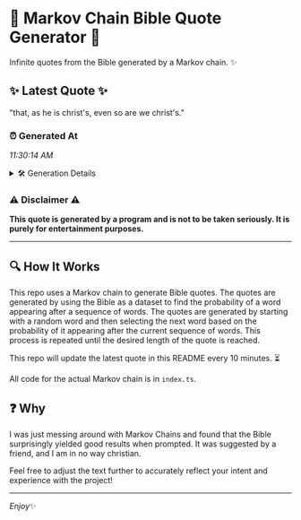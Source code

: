 # 📖 Markov Chain Bible Quote Generator 📖

Infinite quotes from the Bible generated by a Markov chain. ✨

## ✨ Latest Quote ✨
"that, as he is christ's, even so are we christ's."

### ⏰ Generated At
*11:30:14 AM*

<details>
    <summary>🛠️ Generation Details</summary>
    <p>
        <strong>🌱 Seed:</strong> that,<br>
        <strong>🔄 Iterations:</strong> 9<br>
        <strong>📜 Context History:</strong><br>[ that, ]: as<br>[ that,, as ]: he<br>[ that,, as, he ]: is<br>[ that,, as, he, is ]: christ's,<br>[ that,, as, he, is, christ's, ]: even<br>[ that,, as, he, is, christ's,, even ]: so<br>[ as, he, is, christ's,, even, so ]: are<br>[ he, is, christ's,, even, so, are ]: we<br>[ is, christ's,, even, so, are, we ]: christ's.<br>
    </p>
</details>

### ⚠️ Disclaimer ⚠️
**This quote is generated by a program and is not to be taken seriously. It is purely for entertainment purposes.**

---

## 🔍 How It Works

This repo uses a Markov chain to generate Bible quotes. The quotes are generated by using the Bible as a dataset to find the probability of a word appearing after a sequence of words. The quotes are generated by starting with a random word and then selecting the next word based on the probability of it appearing after the current sequence of words. This process is repeated until the desired length of the quote is reached.

This repo will update the latest quote in this README every 10 minutes. ⏳

All code for the actual Markov chain is in `index.ts`.

## ❓ Why

I was just messing around with Markov Chains and found that the Bible surprisingly yielded good results when prompted. 
It was suggested by a friend, and I am in no way christian.

Feel free to adjust the text further to accurately reflect your intent and experience with the project!

---

*Enjoy*✨
